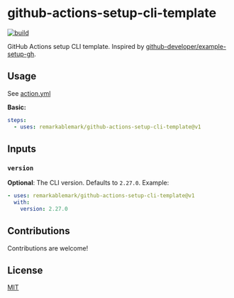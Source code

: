 # github-actions-setup-cli-template

[![build](https://github.com/remarkablemark/github-actions-setup-cli-template/actions/workflows/build.yml/badge.svg)](https://github.com/remarkablemark/github-actions-setup-cli-template/actions/workflows/build.yml)

GitHub Actions setup CLI template. Inspired by [github-developer/example-setup-gh](https://github.com/github-developer/example-setup-gh).

## Usage

See [action.yml](action.yml)

**Basic:**

```yaml
steps:
  - uses: remarkablemark/github-actions-setup-cli-template@v1
```

## Inputs

### `version`

**Optional**: The CLI version. Defaults to `2.27.0`. Example:

```yaml
- uses: remarkablemark/github-actions-setup-cli-template@v1
  with:
    version: 2.27.0
```

## Contributions

Contributions are welcome!

## License

[MIT](LICENSE)
